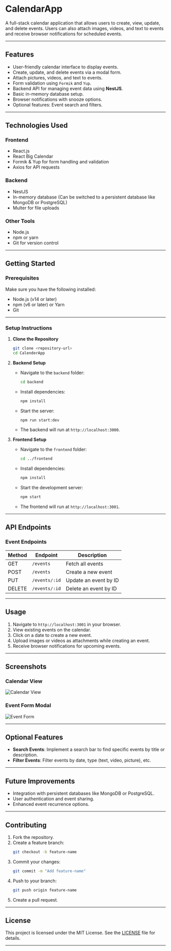 
# **CalendarApp**

A full-stack calendar application that allows users to create, view, update, and delete events. Users can also attach images, videos, and text to events and receive browser notifications for scheduled events.

---

## **Features**
- User-friendly calendar interface to display events.
- Create, update, and delete events via a modal form.
- Attach pictures, videos, and text to events.
- Form validation using `Formik` and `Yup`.
- Backend API for managing event data using **NestJS**.
- Basic in-memory database setup.
- Browser notifications with snooze options.
- Optional features: Event search and filters.

---

## **Technologies Used**
### **Frontend**
- React.js
- React Big Calendar
- Formik & Yup for form handling and validation
- Axios for API requests

### **Backend**
- NestJS
- In-memory database (Can be switched to a persistent database like MongoDB or PostgreSQL)
- Multer for file uploads

### **Other Tools**
- Node.js
- npm or yarn
- Git for version control

---

## **Getting Started**

### Prerequisites
Make sure you have the following installed:
- Node.js (v14 or later)
- npm (v6 or later) or Yarn
- Git

---

### **Setup Instructions**

1. **Clone the Repository**
   ```bash
   git clone <repository-url>
   cd CalenderApp
   ```

2. **Backend Setup**
    - Navigate to the `backend` folder:
      ```bash
      cd backend
      ```
    - Install dependencies:
      ```bash
      npm install
      ```
    - Start the server:
      ```bash
      npm run start:dev
      ```
    - The backend will run at `http://localhost:3000`.

3. **Frontend Setup**
    - Navigate to the `frontend` folder:
      ```bash
      cd ../frontend
      ```
    - Install dependencies:
      ```bash
      npm install
      ```
    - Start the development server:
      ```bash
      npm start
      ```
    - The frontend will run at `http://localhost:3001`.

---

## **API Endpoints**

### **Event Endpoints**
| Method | Endpoint         | Description                  |
|--------|------------------|------------------------------|
| GET    | `/events`        | Fetch all events            |
| POST   | `/events`        | Create a new event          |
| PUT    | `/events/:id`    | Update an event by ID       |
| DELETE | `/events/:id`    | Delete an event by ID       |

---

## **Usage**
1. Navigate to `http://localhost:3001` in your browser.
2. View existing events on the calendar.
3. Click on a date to create a new event.
4. Upload images or videos as attachments while creating an event.
5. Receive browser notifications for upcoming events.

---

## **Screenshots**

### **Calendar View**
![Calendar View](https://via.placeholder.com/800x400)

### **Event Form Modal**
![Event Form](https://via.placeholder.com/800x400)

---

## **Optional Features**
- **Search Events**: Implement a search bar to find specific events by title or description.
- **Filter Events**: Filter events by date, type (text, video, picture), etc.

---

## **Future Improvements**
- Integration with persistent databases like MongoDB or PostgreSQL.
- User authentication and event sharing.
- Enhanced event recurrence options.

---

## **Contributing**
1. Fork the repository.
2. Create a feature branch:
   ```bash
   git checkout -b feature-name
   ```
3. Commit your changes:
   ```bash
   git commit -m "Add feature-name"
   ```
4. Push to your branch:
   ```bash
   git push origin feature-name
   ```
5. Create a pull request.

---

## **License**
This project is licensed under the MIT License. See the [LICENSE](LICENSE) file for details.

---
